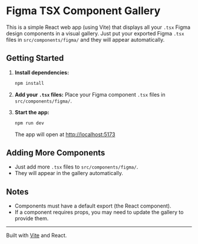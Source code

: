 # Figma TSX Component Gallery

This is a simple React web app (using Vite) that displays all your `.tsx` Figma design components in a visual gallery. Just put your exported Figma `.tsx` files in `src/components/figma/` and they will appear automatically.

## Getting Started

1. **Install dependencies:**
   ```sh
   npm install
   ```
2. **Add your `.tsx` files:**
   Place your Figma component `.tsx` files in `src/components/figma/`.

3. **Start the app:**
   ```sh
   npm run dev
   ```
   The app will open at [http://localhost:5173](http://localhost:5173)

## Adding More Components
- Just add more `.tsx` files to `src/components/figma/`.
- They will appear in the gallery automatically.

## Notes
- Components must have a default export (the React component).
- If a component requires props, you may need to update the gallery to provide them.

---

Built with [Vite](https://vitejs.dev/) and React.
